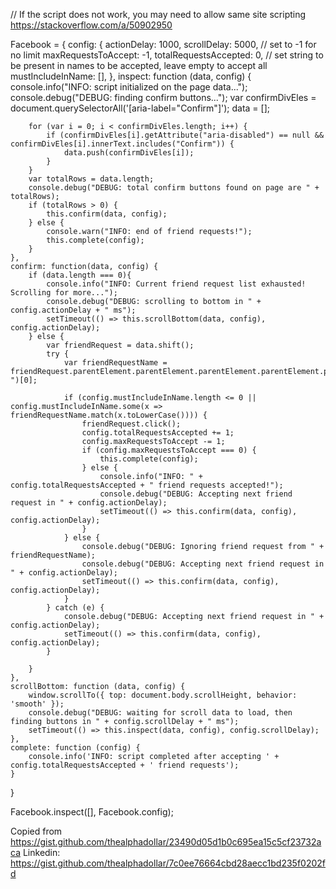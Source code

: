 // If the script does not work, you may need to allow same site scripting https://stackoverflow.com/a/50902950

Facebook = {
    config: {
        actionDelay: 1000,
        scrollDelay: 5000,
        // set to -1 for no limit
        maxRequestsToAccept: -1,
        totalRequestsAccepted: 0,
        // set string to be present in names to be accepted, leave empty to accept all
        mustIncludeInName: [],
    },
    inspect: function (data, config) {
        console.info("INFO: script initialized on the page data...");
        console.debug("DEBUG: finding confirm buttons...");
        var confirmDivEles = document.querySelectorAll('[aria-label="Confirm"]');
        data = [];

        for (var i = 0; i < confirmDivEles.length; i++) {
            if (confirmDivEles[i].getAttribute("aria-disabled") == null && confirmDivEles[i].innerText.includes("Confirm")) {
                data.push(confirmDivEles[i]);
            }
        }
        var totalRows = data.length; 
        console.debug("DEBUG: total confirm buttons found on page are " + totalRows);
        if (totalRows > 0) {
            this.confirm(data, config);
        } else {
            console.warn("INFO: end of friend requests!");
            this.complete(config);
        }
    },
    confirm: function(data, config) {
        if (data.length === 0){
            console.info("INFO: Current friend request list exhausted! Scrolling for more...");
            console.debug("DEBUG: scrolling to bottom in " + config.actionDelay + " ms");
            setTimeout(() => this.scrollBottom(data, config), config.actionDelay);
        } else {
            var friendRequest = data.shift();
            try {
                var friendRequestName = friendRequest.parentElement.parentElement.parentElement.parentElement.parentElement.textContent.toLowerCase().split(" ")[0];

                if (config.mustIncludeInName.length <= 0 || config.mustIncludeInName.some(x => friendRequestName.match(x.toLowerCase()))) {
                    friendRequest.click();
                    config.totalRequestsAccepted += 1;
                    config.maxRequestsToAccept -= 1;
                    if (config.maxRequestsToAccept === 0) {
                        this.complete(config);
                    } else {
                        console.info("INFO: " + config.totalRequestsAccepted + " friend requests accepted!");
                        console.debug("DEBUG: Accepting next friend request in " + config.actionDelay);
                        setTimeout(() => this.confirm(data, config), config.actionDelay);
                    }
                } else {
                    console.debug("DEBUG: Ignoring friend request from " + friendRequestName);
                    console.debug("DEBUG: Accepting next friend request in " + config.actionDelay);
                    setTimeout(() => this.confirm(data, config), config.actionDelay);
                }
            } catch (e) {
                console.debug("DEBUG: Accepting next friend request in " + config.actionDelay);
                setTimeout(() => this.confirm(data, config), config.actionDelay);
            }
            
        }
    },
    scrollBottom: function (data, config) {
        window.scrollTo({ top: document.body.scrollHeight, behavior: 'smooth' });
        console.debug("DEBUG: waiting for scroll data to load, then finding buttons in " + config.scrollDelay + " ms");
        setTimeout(() => this.inspect(data, config), config.scrollDelay);
    },
    complete: function (config) {
        console.info('INFO: script completed after accepting ' + config.totalRequestsAccepted + ' friend requests');
    }
}

Facebook.inspect([], Facebook.config);

Copied from https://gist.github.com/thealphadollar/23490d05d1b0c695ea15c5cf23732aca
Linkedin: https://gist.github.com/thealphadollar/7c0ee76664cbd28aecc1bd235f0202fd 
